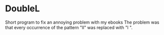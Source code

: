 # DoubleL
Short program to fix an annoying problem with my ebooks
The problem was that every occurrence of the pattern "ll" was replaced with "l ".
